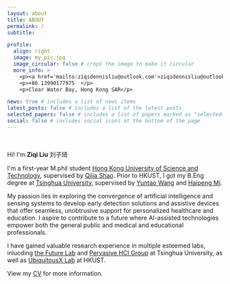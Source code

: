 ```yaml
---
layout: about
title: ABOUT
permalink: /
subtitle: 

profile:
  align: right
  image: my_pic.jpg
  image_circular: false # crops the image to make it circular
  more_info: >
    <p><a href='mailto:ziqidennisliu@outlook.com'>ziqidennisliu@outlook.com</a></p>
    <p>+86 13990177975  </p>
    <p>Clear Water Bay, Hong Kong SAR</p>

news: true # includes a list of news items
latest_posts: false # includes a list of the latest posts
selected_papers: false # includes a list of papers marked as "selected={true}"
social: false # includes social icons at the bottom of the page
---
```


<br>

Hi! I'm **Ziqi Liu** 刘子琦

I'm a first-year M.phil student [Hong Kong University of Science and Technology](https://isd.hkust.edu.hk/), supervised by [Qijia Shao](https://qijiashao.github.io/). Prior to HKUST, I got my B.Eng degree at [Tsinghua University](https://www.tsinghua.edu.cn/en/), supervised by [Yuntao Wang](https://pi.cs.tsinghua.edu.cn/lab/people/YuntaoWang/en/) and [Haipeng Mi](https://www.milab.design/team-1/mi-haipeng). 

My passion lies in exploring the convergence of artificial intelligence and sensing systems to develop early detection solutions and assistive devices that offer seamless, unobtrusive support for personalized healthcare and education. I aspire to contribute to a future where AI-assisted technologies empower both the general public and medical and educational professionals.

I have gained valuable research experience in multiple esteemed labs, inlucding [the Future Lab](https://thfl.tsinghua.edu.cn/en/) and [Pervasive HCI Group](https://pi.cs.tsinghua.edu.cn/) at Tsinghua University, as well as [UbiquitousX Lab](https://qijiashao.github.io/team/) at HKUST.

View my [CV](assets\pdf\CV_ziqi_liu.pdf) for more information.